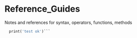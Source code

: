# Reference_Guides
Notes and references for syntax, operators, functions, methods
```def test_code():
  print('test ok')```
